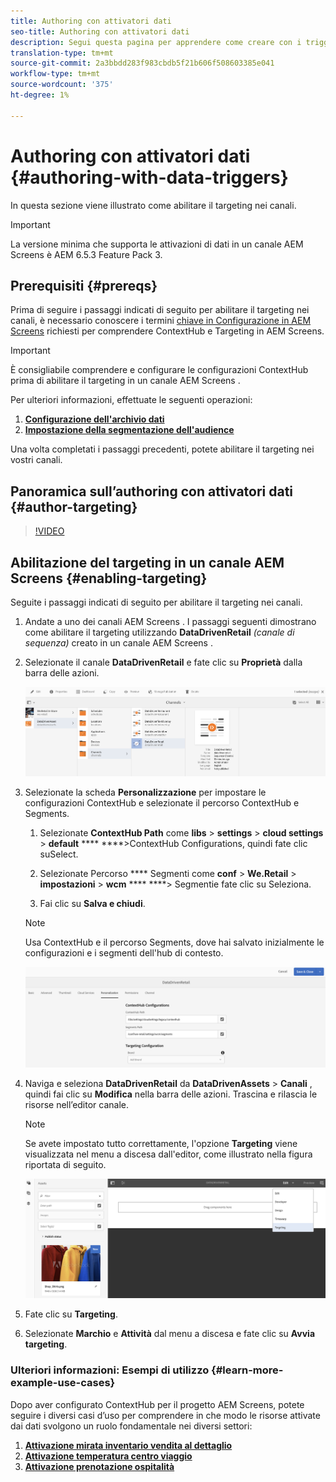 ```yaml
---
title: Authoring con attivatori dati
seo-title: Authoring con attivatori dati
description: Segui questa pagina per apprendere come creare con i trigger dei dati.
translation-type: tm+mt
source-git-commit: 2a3bbdd283f983cbdb5f21b606f508603385e041
workflow-type: tm+mt
source-wordcount: '375'
ht-degree: 1%

---
```



# Authoring con attivatori dati {#authoring-with-data-triggers}

In questa sezione viene illustrato come abilitare il targeting nei canali.

>[!IMPORTANT]
>
>La versione minima che supporta le attivazioni di dati in un canale AEM Screens  è AEM 6.5.3 Feature Pack 3.

## Prerequisiti {#prereqs}

Prima di seguire i passaggi indicati di seguito per abilitare il targeting nei canali, è necessario conoscere i termini [chiave in Configurazione in  AEM Screens](configuring-context-hub.md) richiesti per comprendere ContextHub e Targeting in  AEM Screens.

>[!IMPORTANT]
>
>È consigliabile comprendere e configurare le configurazioni ContextHub prima di abilitare il targeting in un canale AEM Screens .

Per ulteriori informazioni, effettuate le seguenti operazioni:

1. **[Configurazione dell&#39;archivio dati](configuring-context-hub.md)**
1. **[Impostazione della segmentazione dell&#39;audience](configuring-context-hub.md)**

Una volta completati i passaggi precedenti, potete abilitare il targeting nei vostri canali.

## Panoramica sull’authoring con attivatori dati {#author-targeting}

>[!VIDEO](https://video.tv.adobe.com/v/31921)

## Abilitazione del targeting in un canale AEM Screens  {#enabling-targeting}

Seguite i passaggi indicati di seguito per abilitare il targeting nei canali.

1. Andate a uno dei canali AEM Screens . I passaggi seguenti dimostrano come abilitare il targeting utilizzando **DataDrivenRetail** *(canale di sequenza)* creato in un canale AEM Screens .

1. Selezionate il canale **DataDrivenRetail** e fate clic su **Proprietà** dalla barra delle azioni.

   ![screen_shot_2019-05-01at43332pm](assets/screen_shot_2019-05-01at43332pm.png)

1. Selezionate la scheda **Personalizzazione** per impostare le configurazioni ContextHub e selezionate il percorso ContextHub e Segments.

   1. Selezionate **ContextHub Path** come **libs** > **settings** > **cloud settings** > **default** **** ****>ContextHub Configurations, quindi fate clic suSelect.

   1. Selezionate Percorso **** Segmenti come **conf** > **We.Retail** > **impostazioni** > **wcm** **** ****> Segmentie fate clic su Seleziona.

   1. Fai clic su **Salva e chiudi**.
   >[!NOTE]
   >
   >Usa ContextHub e il percorso Segments, dove hai salvato inizialmente le configurazioni e i segmenti dell&#39;hub di contesto.

   ![screen_shot_2019-05-01at44030pm](assets/screen_shot_2019-05-01at44030pm.png)

1. Naviga e seleziona **DataDrivenRetail** da **DataDrivenAssets** > **Canali** , quindi fai clic su **Modifica** nella barra delle azioni. Trascina e rilascia le risorse nell’editor canale.

   >[!NOTE]
   >
   >Se avete impostato tutto correttamente, l&#39;opzione **Targeting** viene visualizzata nel menu a discesa dall&#39;editor, come illustrato nella figura riportata di seguito.

   ![screen_shot_2019-05-01at44231pm](assets/screen_shot_2019-05-01at44231pm.png)

1. Fate clic su **Targeting**.

1. Selezionate **Marchio** e **Attività** dal menu a discesa e fate clic su **Avvia targeting**.

### Ulteriori informazioni: Esempi di utilizzo {#learn-more-example-use-cases}

Dopo aver configurato ContextHub per il progetto  AEM Screens, potete seguire i diversi casi d’uso per comprendere in che modo le risorse attivate dai dati svolgono un ruolo fondamentale nei diversi settori:

1. **[Attivazione mirata inventario vendita al dettaglio](retail-inventory-activation.md)**
1. **[Attivazione temperatura centro viaggio](local-temperature-activation.md)**
1. **[Attivazione prenotazione ospitalità](hospitality-reservation-activation.md)**
